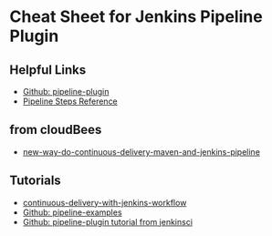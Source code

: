 Cheat Sheet for Jenkins Pipeline Plugin 
============


## Helpful Links
* [Github: pipeline-plugin](https://github.com/jenkinsci/pipeline-plugin)
* [Pipeline Steps Reference](https://jenkins.io/doc/pipeline/steps/)

## from cloudBees
* [new-way-do-continuous-delivery-maven-and-jenkins-pipeline](https://www.cloudbees.com/blog/new-way-do-continuous-delivery-maven-and-jenkins-pipeline)

## Tutorials
* [continuous-delivery-with-jenkins-workflow](https://dzone.com/refcardz/continuous-delivery-with-jenkins-workflow)
* [Github: pipeline-examples](https://github.com/kitconcept/jenkins-pipeline-examples)
* [Github: pipeline-plugin tutorial from jenkinsci](https://github.com/jenkinsci/pipeline-plugin/blob/master/TUTORIAL.md)


